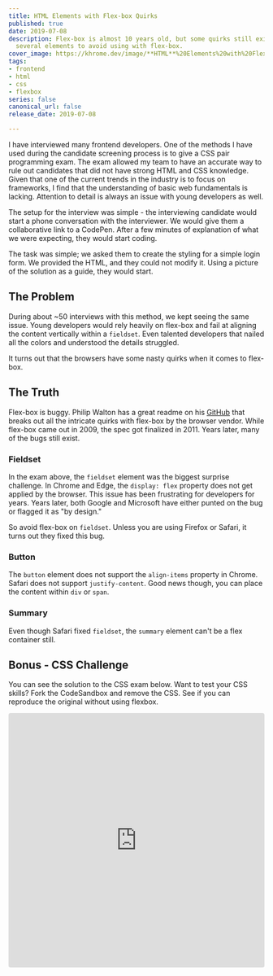 ```yaml
---
title: HTML Elements with Flex-box Quirks
published: true
date: 2019-07-08
description: Flex-box is almost 10 years old, but some quirks still exist. Here are
  several elements to avoid using with flex-box.
cover_image: https://khrome.dev/image/**HTML**%20Elements%20with%20Flex-box%20**Quirks**%20%F0%9F%93%A6%F0%9F%93%A6%F0%9F%93%A6.png?theme=royal-blue&md=1&pattern=squares&screen=cover-image&undraw=code-typing
tags:
- frontend
- html
- css
- flexbox
series: false
canonical_url: false
release_date: 2019-07-08

---
```

I have interviewed many frontend developers. One of the methods I have used during the candidate screening process is to give a CSS pair programming exam. The exam allowed my team to have an accurate way to rule out candidates that did not have strong HTML and CSS knowledge. Given that one of the current trends in the industry is to focus on frameworks, I find that the understanding of basic web fundamentals is lacking. Attention to detail is always an issue with young developers as well.

The setup for the interview was simple - the interviewing candidate would start a phone conversation with the interviewer. We would give them a collaborative link to a CodePen. After a few minutes of explanation of what we were expecting, they would start coding.

The task was simple; we asked them to create the styling for a simple login form. We provided the HTML, and they could not modify it. Using a picture of the solution as a guide, they would start.

## The Problem

During about \~50 interviews with this method, we kept seeing the same issue. Young developers would rely heavily on flex-box and fail at aligning the content vertically within a `fieldset`. Even talented developers that nailed all the colors and understood the details struggled.

It turns out that the browsers have some nasty quirks when it comes to flex-box.

## The Truth

Flex-box is buggy. Philip Walton has a great readme on his [GitHub](https://github.com/philipwalton/flexbugs#9-some-html-elements-cant-be-flex-containers) that breaks out all the intricate quirks with flex-box by the browser vendor. While flex-box came out in 2009, the spec got finalized in 2011. Years later, many of the bugs still exist.

### Fieldset

In the exam above, the `fieldset` element was the biggest surprise challenge. In Chrome and Edge, the `display: flex` property does not get applied by the browser. This issue has been frustrating for developers for years. Years later, both Google and Microsoft have either punted on the bug or flagged it as "by design."

So avoid flex-box on `fieldset`. Unless you are using Firefox or Safari, it turns out they fixed this bug.

### Button

The `button` element does not support the `align-items` property in Chrome. Safari does not support `justify-content`. Good news though, you can place the content within `div` or `span`.

### Summary

Even though Safari fixed `fieldset`, the `summary` element can't be a flex container still.

## Bonus - CSS Challenge

You can see the solution to the CSS exam below. Want to test your CSS skills? Fork the CodeSandbox and remove the CSS. See if you can reproduce the original without using flexbox.

<iframe src="https://codesandbox.io/embed/css-login-problem-986o4?fontsize=14" title="CSS Login Problem" allow="geolocation; microphone; camera; midi; vr; accelerometer; gyroscope; payment; ambient-light-sensor; encrypted-media; usb" style="width:100%; height:500px; border:0; border-radius: 4px; overflow:hidden;" sandbox="allow-modals allow-forms allow-popups allow-scripts allow-same-origin"></iframe>